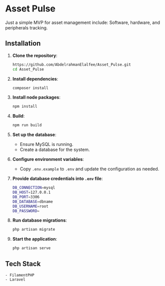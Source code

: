 
# Asset Pulse

Just a simple MVP for asset management include: Software, hardware, and peripherals tracking.

## Installation

1. **Clone the repository**:
    ```bash
    https://github.com/AbdelrahmanElalfee/Asset_Pulse.git
    cd Asset_Pulse
    ```

2. **Install dependencies**:
    ```bash
    composer install
    ```

3. **Install node packages**:
    ```bash
    npm install
    ```

4. **Build**:
    ```bash
    npm run build
    ```

5. **Set up the database**:
    - Ensure MySQL is running.
    - Create a database for the system.

6. **Configure environment variables**:
    - Copy `.env.example` to `.env` and update the configuration as needed.

7. **Provide database credentials into `.env` file**:
    ```bash
    DB_CONNECTION=mysql
    DB_HOST=127.0.0.1
    DB_PORT=3306
    DB_DATABASE=dbname
    DB_USERNAME=root
    DB_PASSWORD=
    ```

8. **Run database migrations**:
    ```bash
    php artisan migrate
    ```

9. **Start the application**:
    ```bash
    php artisan serve
    ```

## Tech Stack

    - FilamentPHP
    - Laravel

